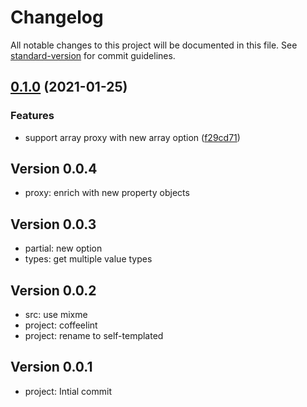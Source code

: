# Changelog

All notable changes to this project will be documented in this file. See [standard-version](https://github.com/conventional-changelog/standard-version) for commit guidelines.

## [0.1.0](https://github.com/adaltas/klotho/compare/v0.0.4...v0.1.0) (2021-01-25)


### Features

* support array proxy with new array option ([f29cd71](https://github.com/adaltas/klotho/commit/f29cd7139c27f53027ef6390ac2216e1eb9e4095))


## Version 0.0.4

* proxy: enrich with new property objects

## Version 0.0.3

* partial: new option
* types: get multiple value types

## Version 0.0.2

* src: use mixme
* project: coffeelint
* project: rename to self-templated

## Version 0.0.1

* project: Intial commit
